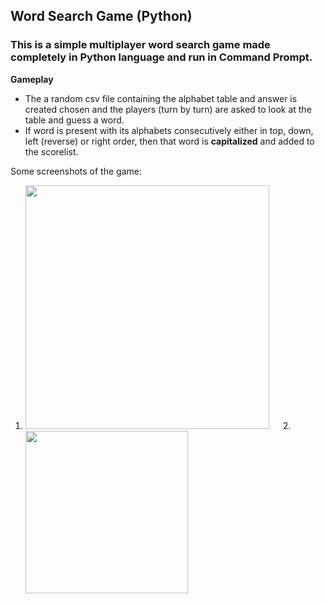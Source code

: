 ## Word Search Game (Python)

### This is a simple multiplayer word search game made completely in Python language and run in Command Prompt.

__Gameplay__
- The a random csv file containing the alphabet table and answer is created chosen and the players (turn by turn) are asked to look at the table and guess a word.
- If word is present with its alphabets consecutively either in top, down, left (reverse) or right order, then that word is **capitalized** and added to the scorelist.

Some screenshots of the game:

1. <img src="wordsearch_demo1.png" width="390"> &emsp; 2. <img src="wordsearch_demo2.png" width="260">
